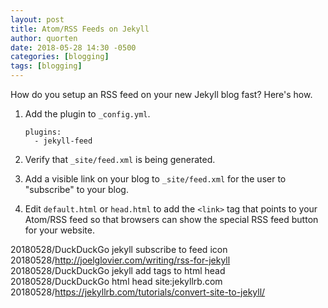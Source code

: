 ```yaml
---
layout: post
title: Atom/RSS Feeds on Jekyll
author: quorten
date: 2018-05-28 14:30 -0500
categories: [blogging]
tags: [blogging]
---
```


How do you setup an RSS feed on your new Jekyll blog fast?  Here's
how.

1. Add the plugin to `_config.yml`.

       plugins:
         - jekyll-feed

2. Verify that `_site/feed.xml` is being generated.

3. Add a visible link on your blog to `_site/feed.xml` for the user to
   "subscribe" to your blog.

4. Edit `default.html` or `head.html` to add the `<link>` tag that
   points to your Atom/RSS feed so that browsers can show the special
   RSS feed button for your website.

20180528/DuckDuckGo jekyll subscribe to feed icon  
20180528/http://joelglovier.com/writing/rss-for-jekyll  
20180528/DuckDuckGo jekyll add tags to html head  
20180528/DuckDuckGo html head site:jekyllrb.com  
20180528/https://jekyllrb.com/tutorials/convert-site-to-jekyll/  
